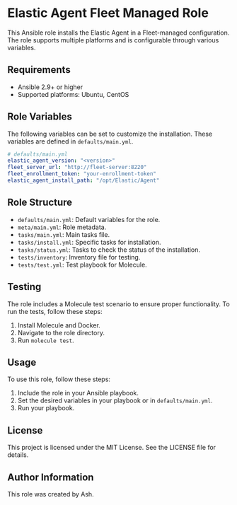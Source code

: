 # Elastic Agent Fleet Managed Role

This Ansible role installs the Elastic Agent in a Fleet-managed configuration. The role supports multiple platforms and is configurable through various variables.

## Requirements
- Ansible 2.9+ or higher
- Supported platforms: Ubuntu, CentOS

## Role Variables
The following variables can be set to customize the installation. These variables are defined in `defaults/main.yml`.

```yaml
# defaults/main.yml
elastic_agent_version: "<version>"
fleet_server_url: "http://fleet-server:8220"
fleet_enrollment_token: "your-enrollment-token"
elastic_agent_install_path: "/opt/Elastic/Agent"
```

## Role Structure
- `defaults/main.yml`: Default variables for the role.
- `meta/main.yml`: Role metadata.
- `tasks/main.yml`: Main tasks file.
- `tasks/install.yml`: Specific tasks for installation.
- `tasks/status.yml`: Tasks to check the status of the installation.
- `tests/inventory`: Inventory file for testing.
- `tests/test.yml`: Test playbook for Molecule.

## Testing
The role includes a Molecule test scenario to ensure proper functionality. To run the tests, follow these steps:

1. Install Molecule and Docker.
2. Navigate to the role directory.
3. Run `molecule test`.

## Usage
To use this role, follow these steps:

1. Include the role in your Ansible playbook.
2. Set the desired variables in your playbook or in `defaults/main.yml`.
3. Run your playbook.

## License
This project is licensed under the MIT License. See the LICENSE file for details.

## Author Information
This role was created by Ash.

